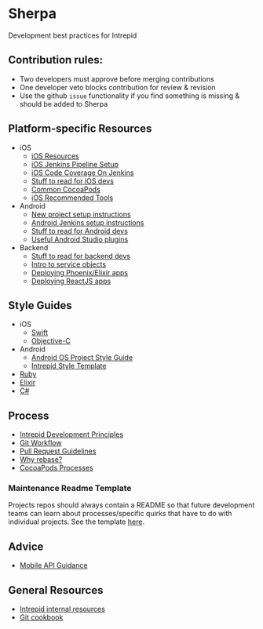 # Sherpa
Development best practices for Intrepid

## Contribution rules:
* Two developers must approve before merging contributions
* One developer veto blocks contribution for review & revision
* Use the github `issue` functionality if you find something is missing & should be added to Sherpa

## Platform-specific Resources
* iOS
    * [iOS Resources](ios/README.md)
    * [iOS Jenkins Pipeline Setup](ios/ios_jenkins_pipeline_guide.md)
    * [iOS Code Coverage On Jenkins](ios/ios_code_coverage.md)
    * [Stuff to read for iOS devs](ios/stuff_to_read.md)
    * [Common CocoaPods](ios/common_cocoapods.md)
    * [iOS Recommended Tools](ios/ios_recommended_tools.md)
* Android
    * [New project setup instructions](android/android_project_creation.md)
    * [Android Jenkins setup instructions](android/android_jenkins.md)
    * [Stuff to read for Android devs](android/stuff_to_read.md)
    * [Useful Android Studio plugins](android/android_studio_plugins.md)
* Backend
    * [Stuff to read for backend devs](backend/stuff_to_read.md)
    * [Intro to service objects](webservices/ruby/service_objects.md)
    * [Deploying Phoenix/Elixir apps](webservices/phoenix_deployment.md)
    * [Deploying ReactJS apps](webservices/react_deployment.md)

## Style Guides
* iOS
    * [Swift](https://github.com/IntrepidPursuits/swift-style-guide)
    * [Objective-C](https://github.com/IntrepidPursuits/objective-c-style-guide)
* Android
    * [Android OS Project Style Guide](https://source.android.com/source/code-style.html)
    * [Intrepid Style Template](android/code_style.md)
* [Ruby](webservices/ruby/style_guide.md)
* [Elixir](https://github.com/christopheradams/elixir_style_guide)
* [C#](https://msdn.microsoft.com/en-us/library/Ff926074.aspx)

## Process
* [Intrepid Development Principles](development_principles.md)
* [Git Workflow](git/git_workflow_quick_reference.md)
* [Pull Request Guidelines](pull_request_guidelines.md)
* [Why rebase?](git/why_rebase.md)
* [CocoaPods Processes](ios/cocoapods_processes.md)

### Maintenance Readme Template
Projects repos should always contain a README so that future development teams can learn about processes/specific quirks that have to do with individual projects. See the template [here](readme-template.md).

## Advice
* [Mobile API Guidance](mobile_api_guidance.md)

## General Resources
* [Intrepid internal resources](http://github.com/IntrepidPursuits/shhherpa)
* [Git cookbook](git/git_cookbook.md)
